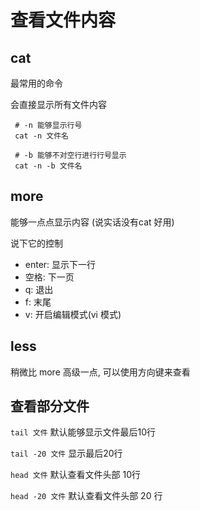 # 查看文件内容

## cat

最常用的命令

会直接显示所有文件内容

```
 # -n 能够显示行号
 cat -n 文件名

 # -b 能够不对空行进行行号显示
 cat -n -b 文件名
```

## more 

能够一点点显示内容 (说实话没有cat 好用)


说下它的控制

+ enter: 显示下一行
+ 空格: 下一页
+ q: 退出
+ f: 末尾
+ v: 开启编辑模式(vi 模式)

## less 
稍微比 more 高级一点, 可以使用方向键来查看


## 查看部分文件

`tail 文件` 默认能够显示文件最后10行

`tail -20 文件` 显示最后20行


`head 文件` 默认查看文件头部 10行

`head -20 文件` 默认查看文件头部 20 行
